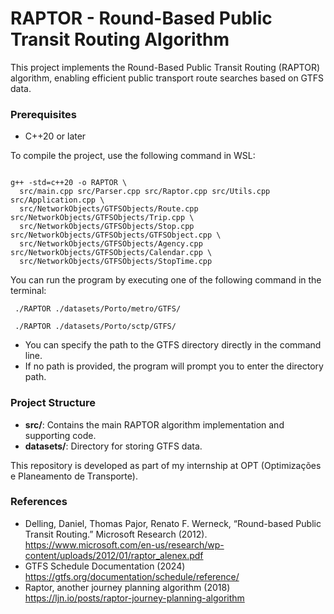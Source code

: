 # RAPTOR - Round-Based Public Transit Routing Algorithm
This project implements the Round-Based Public Transit Routing (RAPTOR) algorithm, 
enabling efficient public transport route searches based on GTFS data.

### Prerequisites
- C++20 or later

To compile the project, use the following command in WSL:

<code> 
g++ -std=c++20 -o RAPTOR \
  src/main.cpp src/Parser.cpp src/Raptor.cpp src/Utils.cpp src/Application.cpp \
  src/NetworkObjects/GTFSObjects/Route.cpp src/NetworkObjects/GTFSObjects/Trip.cpp \
  src/NetworkObjects/GTFSObjects/Stop.cpp src/NetworkObjects/GTFSObjects/GTFSObject.cpp \
  src/NetworkObjects/GTFSObjects/Agency.cpp src/NetworkObjects/GTFSObjects/Calendar.cpp \
  src/NetworkObjects/GTFSObjects/StopTime.cpp
</code>

You can run the program by executing one of the following command in the terminal:

``` ./RAPTOR ./datasets/Porto/metro/GTFS/```

``` ./RAPTOR ./datasets/Porto/sctp/GTFS/```

 - You can specify the path to the GTFS directory directly in the command line. 
 - If no path is provided, the program will prompt you to enter the directory path.

### Project Structure
- **src/**: Contains the main RAPTOR algorithm implementation and supporting code.
- **datasets/**: Directory for storing GTFS data.

This repository is developed as part of my internship at OPT (Optimizações e Planeamento de Transporte). 

### References
- Delling, Daniel, Thomas Pajor, Renato F. Werneck, “Round-based Public Transit Routing.” Microsoft Research (2012). https://www.microsoft.com/en-us/research/wp-content/uploads/2012/01/raptor_alenex.pdf
- GTFS Schedule Documentation (2024) https://gtfs.org/documentation/schedule/reference/
- Raptor, another journey planning algorithm (2018) https://ljn.io/posts/raptor-journey-planning-algorithm